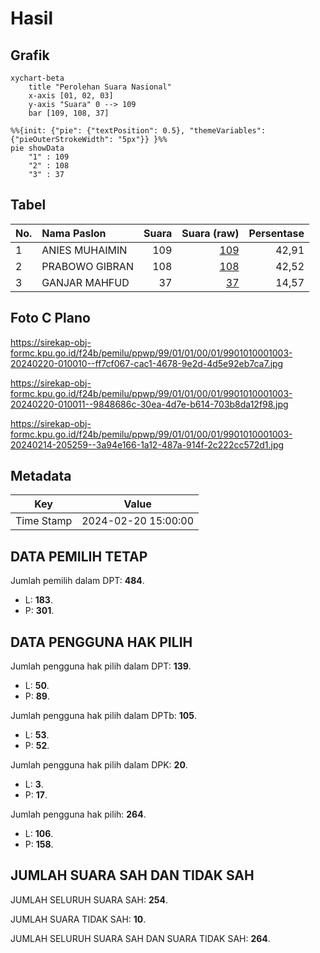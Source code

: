 # Hasil

## Grafik

```mermaid
xychart-beta
    title "Perolehan Suara Nasional"
    x-axis [01, 02, 03]
    y-axis "Suara" 0 --> 109
    bar [109, 108, 37]
```

```mermaid
%%{init: {"pie": {"textPosition": 0.5}, "themeVariables": {"pieOuterStrokeWidth": "5px"}} }%%
pie showData
    "1" : 109
    "2" : 108
    "3" : 37
```

## Tabel

| No. | Nama Paslon    | Suara | Suara (raw) | Persentase |
|:--- |:-------------- | -----:| -----------:| ----------:|
| 1   | ANIES MUHAIMIN | 109   | [109][p-1]  | 42,91      |
| 2   | PRABOWO GIBRAN | 108   | [108][p-2]  | 42,52      |
| 3   | GANJAR MAHFUD  | 37    | [37][p-3]   | 14,57      |


[p-1]: https://github.com/gigit-pemilu/pemilu-2024/blob/main/pilpres/hitung-suara/sub/99-luar-negeri/sub/01-abu-dhabi-uni-emirat-arab/sub/01-abu-dhabi-uni-emirat-arab/sub/0001-abu-dhabi-uni-emirat-arab/sub/003-tps-002/sub/paslon-1.txt
[p-2]: https://github.com/gigit-pemilu/pemilu-2024/blob/main/pilpres/hitung-suara/sub/99-luar-negeri/sub/01-abu-dhabi-uni-emirat-arab/sub/01-abu-dhabi-uni-emirat-arab/sub/0001-abu-dhabi-uni-emirat-arab/sub/003-tps-002/sub/paslon-2.txt
[p-3]: https://github.com/gigit-pemilu/pemilu-2024/blob/main/pilpres/hitung-suara/sub/99-luar-negeri/sub/01-abu-dhabi-uni-emirat-arab/sub/01-abu-dhabi-uni-emirat-arab/sub/0001-abu-dhabi-uni-emirat-arab/sub/003-tps-002/sub/paslon-3.txt

## Foto C Plano

https://sirekap-obj-formc.kpu.go.id/f24b/pemilu/ppwp/99/01/01/00/01/9901010001003-20240220-010010--ff7cf067-cac1-4678-9e2d-4d5e92eb7ca7.jpg

https://sirekap-obj-formc.kpu.go.id/f24b/pemilu/ppwp/99/01/01/00/01/9901010001003-20240220-010011--9848686c-30ea-4d7e-b614-703b8da12f98.jpg

https://sirekap-obj-formc.kpu.go.id/f24b/pemilu/ppwp/99/01/01/00/01/9901010001003-20240214-205259--3a94e166-1a12-487a-914f-2c222cc572d1.jpg


## Metadata

| Key        | Value               |
| ---------- | ------------------- |
| Time Stamp | 2024-02-20 15:00:00 |


## DATA PEMILIH TETAP

Jumlah pemilih dalam DPT: **484**.
 * L: **183**.
 * P: **301**.

## DATA PENGGUNA HAK PILIH

Jumlah pengguna hak pilih dalam DPT: **139**.
 * L: **50**.
 * P: **89**.

Jumlah pengguna hak pilih dalam DPTb: **105**.
 * L: **53**.
 * P: **52**.

Jumlah pengguna hak pilih dalam DPK: **20**.
 * L: **3**.
 * P: **17**.

Jumlah pengguna hak pilih: **264**.
 * L: **106**.
 * P: **158**.

## JUMLAH SUARA SAH DAN TIDAK SAH

JUMLAH SELURUH SUARA SAH: **254**.

JUMLAH SUARA TIDAK SAH: **10**.

JUMLAH SELURUH SUARA SAH DAN SUARA TIDAK SAH: **264**.


